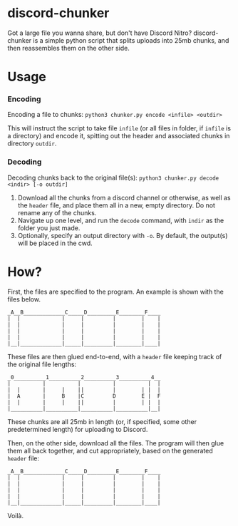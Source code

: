 # discord-chunker

Got a large file you wanna share, but don't have Discord Nitro?
discord-chunker is a simple python script that splits uploads into 25mb chunks, and then reassembles them on the other side.

# Usage

### Encoding

Encoding a file to chunks:
`python3 chunker.py encode <infile> <outdir>`

This will instruct the script to take file `infile` (or all files in folder, if `infile` is a directory) and encode it, spitting out the header and associated chunks in directory `outdir`.

### Decoding

Decoding chunks back to the original file(s):
`python3 chunker.py decode <indir> [-o outdir]`

1. Download all the chunks from a discord channel or otherwise, as well as the `header` file, and place them all in a new, empty directory. Do not rename any of the chunks.
2. Navigate up one level, and run the `decode` command, with `indir` as the folder you just made.
3. Optionally, specify an output directory with `-o`. By default, the output(s) will be placed in the cwd.

# How?

First, the files are specified to the program. An example is shown with the files below.
```
_A__B_____________C_____D_________E________F____
|  |             |     |         |        |    |
|  |             |     |         |        |    |
|  |             |     |         |        |    |
|  |             |     |         |        |    |
|__|_____________|_____|_________|________|____|
```
These files are then glued end-to-end, with a `header` file keeping track of the original file lengths:
```
_0__________1__________2__________3__________4__
|          |          |          |          |  |
|  |       |     |    ||         |        | |  |
|  A       |     B    |C         D        E |  F
|  |       |     |    ||         |        | |  |
|__________|__________|__________|__________|__|
```
These chunks are all 25mb in length (or, if specified, some other predetermined length) for uploading to Discord.

Then, on the other side, download all the files. The program will then glue them all back together, and cut appropriately, based on the generated `header` file:
```
_A__B_____________C_____D_________E________F____
|  |             |     |         |        |    |
|  |             |     |         |        |    |
|  |             |     |         |        |    |
|  |             |     |         |        |    |
|__|_____________|_____|_________|________|____|
```
Voilà.
